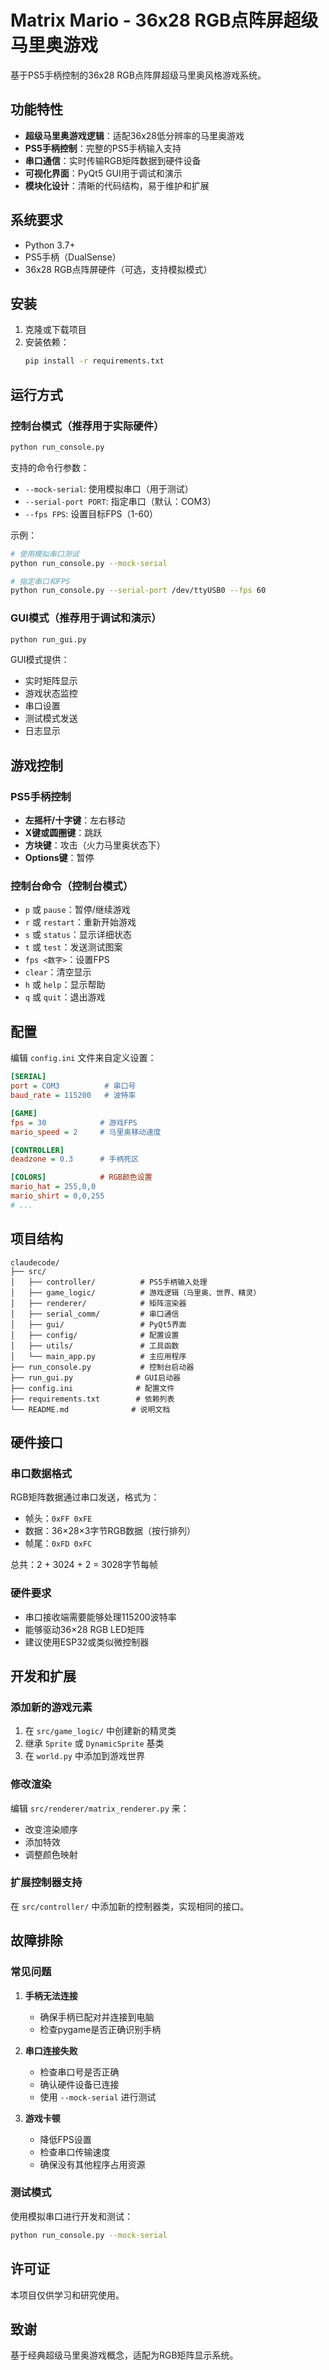 # Matrix Mario - 36x28 RGB点阵屏超级马里奥游戏

基于PS5手柄控制的36x28 RGB点阵屏超级马里奥风格游戏系统。

## 功能特性

- **超级马里奥游戏逻辑**：适配36x28低分辨率的马里奥游戏
- **PS5手柄控制**：完整的PS5手柄输入支持
- **串口通信**：实时传输RGB矩阵数据到硬件设备
- **可视化界面**：PyQt5 GUI用于调试和演示
- **模块化设计**：清晰的代码结构，易于维护和扩展

## 系统要求

- Python 3.7+
- PS5手柄（DualSense）
- 36x28 RGB点阵屏硬件（可选，支持模拟模式）

## 安装

1. 克隆或下载项目
2. 安装依赖：
   ```bash
   pip install -r requirements.txt
   ```

## 运行方式

### 控制台模式（推荐用于实际硬件）

```bash
python run_console.py
```

支持的命令行参数：
- `--mock-serial`: 使用模拟串口（用于测试）
- `--serial-port PORT`: 指定串口（默认：COM3）
- `--fps FPS`: 设置目标FPS（1-60）

示例：
```bash
# 使用模拟串口测试
python run_console.py --mock-serial

# 指定串口和FPS
python run_console.py --serial-port /dev/ttyUSB0 --fps 60
```

### GUI模式（推荐用于调试和演示）

```bash
python run_gui.py
```

GUI模式提供：
- 实时矩阵显示
- 游戏状态监控
- 串口设置
- 测试模式发送
- 日志显示

## 游戏控制

### PS5手柄控制
- **左摇杆/十字键**：左右移动
- **X键或圆圈键**：跳跃
- **方块键**：攻击（火力马里奥状态下）
- **Options键**：暂停

### 控制台命令（控制台模式）
- `p` 或 `pause`：暂停/继续游戏
- `r` 或 `restart`：重新开始游戏
- `s` 或 `status`：显示详细状态
- `t` 或 `test`：发送测试图案
- `fps <数字>`：设置FPS
- `clear`：清空显示
- `h` 或 `help`：显示帮助
- `q` 或 `quit`：退出游戏

## 配置

编辑 `config.ini` 文件来自定义设置：

```ini
[SERIAL]
port = COM3          # 串口号
baud_rate = 115200   # 波特率

[GAME]
fps = 30            # 游戏FPS
mario_speed = 2     # 马里奥移动速度

[CONTROLLER]
deadzone = 0.3      # 手柄死区

[COLORS]            # RGB颜色设置
mario_hat = 255,0,0
mario_shirt = 0,0,255
# ...
```

## 项目结构

```
claudecode/
├── src/
│   ├── controller/          # PS5手柄输入处理
│   ├── game_logic/          # 游戏逻辑（马里奥、世界、精灵）
│   ├── renderer/            # 矩阵渲染器
│   ├── serial_comm/         # 串口通信
│   ├── gui/                 # PyQt5界面
│   ├── config/              # 配置设置
│   ├── utils/               # 工具函数
│   └── main_app.py          # 主应用程序
├── run_console.py           # 控制台启动器
├── run_gui.py              # GUI启动器
├── config.ini              # 配置文件
├── requirements.txt        # 依赖列表
└── README.md              # 说明文档
```

## 硬件接口

### 串口数据格式

RGB矩阵数据通过串口发送，格式为：
- 帧头：`0xFF 0xFE`
- 数据：36×28×3字节RGB数据（按行排列）
- 帧尾：`0xFD 0xFC`

总共：2 + 3024 + 2 = 3028字节每帧

### 硬件要求

- 串口接收端需要能够处理115200波特率
- 能够驱动36×28 RGB LED矩阵
- 建议使用ESP32或类似微控制器

## 开发和扩展

### 添加新的游戏元素

1. 在 `src/game_logic/` 中创建新的精灵类
2. 继承 `Sprite` 或 `DynamicSprite` 基类
3. 在 `world.py` 中添加到游戏世界

### 修改渲染

编辑 `src/renderer/matrix_renderer.py` 来：
- 改变渲染顺序
- 添加特效
- 调整颜色映射

### 扩展控制器支持

在 `src/controller/` 中添加新的控制器类，实现相同的接口。

## 故障排除

### 常见问题

1. **手柄无法连接**
   - 确保手柄已配对并连接到电脑
   - 检查pygame是否正确识别手柄

2. **串口连接失败**
   - 检查串口号是否正确
   - 确认硬件设备已连接
   - 使用 `--mock-serial` 进行测试

3. **游戏卡顿**
   - 降低FPS设置
   - 检查串口传输速度
   - 确保没有其他程序占用资源

### 测试模式

使用模拟串口进行开发和测试：
```bash
python run_console.py --mock-serial
```

## 许可证

本项目仅供学习和研究使用。

## 致谢

基于经典超级马里奥游戏概念，适配为RGB矩阵显示系统。